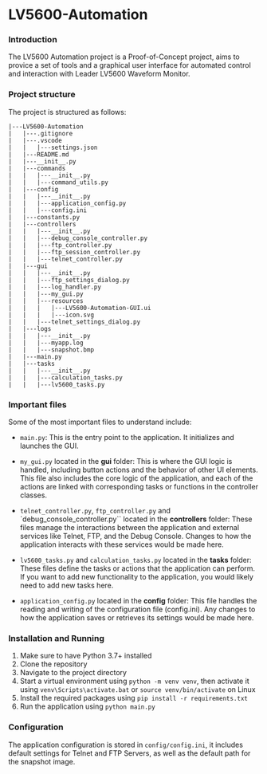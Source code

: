 # LV5600-Automation
### Introduction
The LV5600 Automation project is a Proof-of-Concept project, aims to provice a set of tools and a graphical user interface for automated control and interaction with Leader LV5600 Waveform Monitor.

### Project structure
The project is structured as follows:
```
|---LV5600-Automation
|   |---.gitignore
|   |---.vscode
|   |   |---settings.json
|   |---README.md
|   |---__init__.py
|   |---commands
|   |   |---__init__.py
|   |   |---command_utils.py
|   |---config
|   |   |---__init__.py
|   |   |---application_config.py       
|   |   |---config.ini
|   |---constants.py
|   |---controllers
|   |   |---__init__.py
|   |   |---debug_console_controller.py 
|   |   |---ftp_controller.py
|   |   |---ftp_session_controller.py   
|   |   |---telnet_controller.py        
|   |---gui
|   |   |---__init__.py
|   |   |---ftp_settings_dialog.py      
|   |   |---log_handler.py
|   |   |---my_gui.py
|   |   |---resources
|   |   |   |---LV5600-Automation-GUI.ui
|   |   |   |---icon.svg
|   |   |---telnet_settings_dialog.py   
|   |---logs
|   |   |---__init__.py
|   |   |---myapp.log
|   |   |---snapshot.bmp
|   |---main.py
|   |---tasks
|   |   |---__init__.py
|   |   |---calculation_tasks.py
|   |   |---lv5600_tasks.py
```
### Important files
Some of the most important files to understand include:

* ``main.py``: This is the entry point to the application. It initializes and launches the GUI.

* ``my_gui.py`` located in the **gui** folder: This is where the GUI logic is handled, including button actions and the behavior of other UI elements. This file also includes the core logic of the application, and each of the actions are linked with corresponding tasks or functions in the controller classes.

* ``telnet_controller.py``, ``ftp_controller.py`` and `debug_console_controller.py`` located in the **controllers** folder: These files manage the interactions between the application and external services like Telnet, FTP, and the Debug Console. Changes to how the application interacts with these services would be made here.

* ``lv5600_tasks.py`` and ``calculation_tasks.py`` located in the **tasks** folder: These files define the tasks or actions that the application can perform. If you want to add new functionality to the application, you would likely need to add new tasks here.

* ``application_config.py`` located in the **config** folder: This file handles the reading and writing of the configuration file (config.ini). Any changes to how the application saves or retrieves its settings would be made here.
### Installation and Running
1. Make sure to have Python 3.7+ installed
2. Clone the repository
3. Navigate to the project directory
4. Start a virtual environment using `python -m venv venv`, then activate it using `venv\Scripts\activate.bat` or `source venv/bin/activate` on Linux
5. Install the required packages using `pip install -r requirements.txt`
6. Run the application using `python main.py`

### Configuration
The application configuration is stored in `config/config.ini`, it includes default settings for Telnet and FTP Servers, as well as the default path for the snapshot image.


